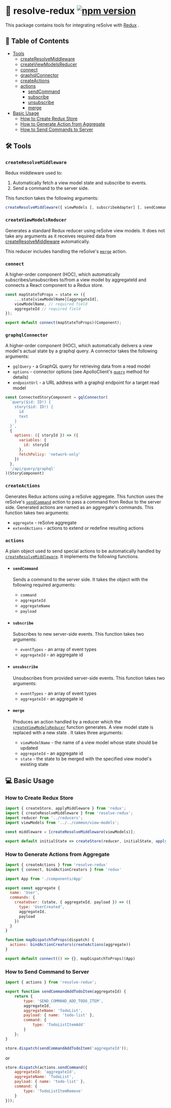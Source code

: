 # **🔩 resolve-redux** [![npm version](https://badge.fury.io/js/resolve-redux.svg)](https://badge.fury.io/js/resolve-redux)

This package contains tools for integrating reSolve with [Redux](http://redux.js.org/) .
## **📑 Table of Contents**
* [Tools](#-tools)
  * [createResolveMiddleware](#createresolvemiddleware)
  * [createViewModelsReducer](#createviewmodelsreducer)
  * [connect](#connect)
  * [graphqlConnector](#graphqlconnector)
  * [createActions](#createactions)
  * [actions](#actions)
    * [sendCommand](#sendmommand)
    * [subscribe](#subscribe)
    * [unsubscribe](#unsubscribe)
    * [merge](#merge)
* [Basic Usage](#-basic-usage)
  * [How to Create Redux Store](#how-to-create-redux-store)
  * [How to Generate Action from Aggregate](#how-to-generate-action-from-aggregate)
  * [How to Send Commands to Server](#how-to-send-commands-to-server)

## 🛠 Tools
### `createResolveMiddleware`  
 
  Redux middleware used to:  

  1) Automatically fetch a view model state and subscribe to events. 
  2) Send a command to the server side.
  
  This function takes the following arguments:

```js
createResolveMiddleware({ viewModels [, subscribeAdapter] [, sendCommand] [, loadInitialStateAdapter] })
```   

### `createViewModelsReducer`  

  Generates a standard Redux reducer using reSolve view models. It does not take any arguments as it receives required data from [createResolveMiddleware](#createresolvemiddleware) automatically.  

  This reducer includes handling the reSolve's [`merge`](#merge) action.

### `connect`  
  A higher-order component (HOC), which automatically subscribes/unsubscribes to/from a view model by aggregateId and connects a React component to a Redux store.

```js
const mapStateToProps = state => ({
    ...state[viewModelName][aggregateId],
    viewModelName, // required field
    aggregateId // required field
});

export default connect(mapStateToProps)(Component);
```

### `graphqlConnector`
  A higher-order component (HOC), which automatically delivers a view model's actual state by a graphql query. A connector takes the following arguments:
  * `gqlQuery` - a GraphQL query for retrieving data from a read model
  * `options` - connector options (see ApolloClient's [`query`](https://www.apollographql.com/docs/react/reference/index.html#ApolloClient.query) method  for details)
  * `endpointUrl` - a URL address with a graphql endpoint for a target read model

```js
const ConnectedStoryComponent = gqlConnector(
  `query($id: ID!) {
    story($id: ID!) {
      id
      text
    }
  }`,
  {
    options: ({ storyId }) => ({
      variables: {
        id: storyId
      },
      fetchPolicy: 'network-only'
    })
  },
  '/api/query/graphql'
)(StoryComponent)
```

### `createActions`   

  Generates Redux actions using a reSolve aggregate. This function uses the reSolve's [`sendCommand`](#sendcommand) action to pass a command from Redux to the server side. Generated actions are named as an aggregate's commands. This function takes two arguments:
  * `aggregate` -  reSolve aggregate 
  * `extendActions` - actions to extend or redefine resulting actions

### `actions`  

  A plain object used to send special actions to be automatically handled by [`createResolveMiddleware`](#resolvemiddleware). It implements the following functions.
  
  * #### `sendCommand`  
    Sends a command to the server side. It takes the object with the following required arguments:  
    *  `command` 
    *  `aggregateId` 
    *  `aggregateName`
    *  `payload`
        
  * #### `subscribe`  
  
    Subscribes to new server-side events. This function takes two arguments:
     *  `eventTypes` - an array of event types
    *  `aggregateId` - an aggregate id

 * #### `unsubscribe`  
  
    Unsubscribes from provided server-side events. This function takes two arguments:
    *  `eventTypes` - an array of event types
    *  `aggregateId` - an aggregate id


 * #### `merge`  
    
    Produces an action handled by a reducer which the [`createViewModelsReducer`](#createviewmodelsreducer) function generates. A view model state is replaced with a new state
. It takes three arguments:
    *  `viewModelName` -  the name of a view model whose state should be updated  
    *  `aggregateId` - an aggregate id
    *  `state` - the state to be merged with the specified view model's existing state  


## 💻 Basic Usage

### How to Create Redux Store

  ``` js
import { createStore, applyMiddleware } from 'redux';
import { createResolveMiddleware } from 'resolve-redux';
import reducer from '../reducers';
import viewModels from '../../common/view-models';

const middleware = [createResolveMiddleware(viewModels)];

export default initialState => createStore(reducer, initialState, applyMiddleware(...middleware));
  ```

### How to Generate Actions from Aggregate
```js
import { createActions } from 'resolve-redux'
import { connect, bindActionCreators } from 'redux'

import App from './components/App'

export const aggregate {
  name: 'User',
  commands: {
    createUser: (state, { aggregateId, payload }) => ({
      type: 'UserCreated',
      aggregateId,
      payload
    })
  }
}

function mapDispatchToProps(dispatch) {
  actions: bindActionCreators(createActions(aggregate))
}

export default connect(() => {}, mapDispatchToProps)(App)
```

### How to Send Command to Server
```js
import { actions } from 'resolve-redux';

export function sendCommandAddTodoItem(aggregateId) {
    return {
        type: 'SEND_COMMAND_ADD_TODO_ITEM',
        aggregateId,
        aggregateName: 'TodoList',
        payload: { name: 'todo-list' },
        command: {
            type: 'TodoListItemAdd'
        }
    };
}

store.dispatch(sendCommandAddTodoItem('aggregateId'));
```
or
```js
store.dispatch(actions.sendCommand({
    aggregateId: 'aggregateId',
    aggregateName: 'TodoList',
    payload: { name: 'todo-list' },
    command: {
        type: 'TodoListItemRemove'
    }
}));
```
